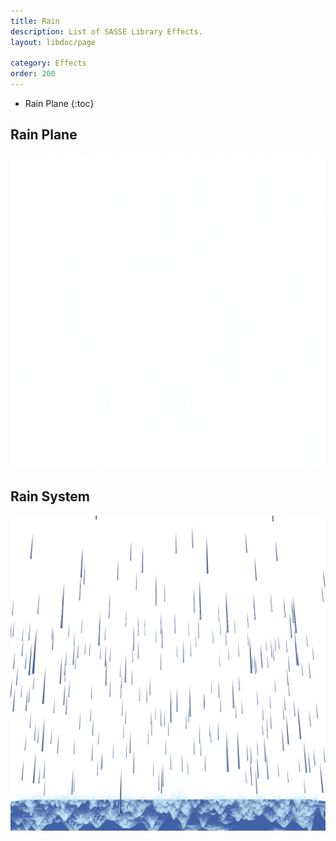 ```yaml
---
title: Rain
description: List of SASSE Library Effects.
layout: libdoc/page

category: Effects
order: 200
---
```

- Rain Plane
{:toc}

## Rain Plane
![Rain Plane](/assets/Effects/Rain/Rain_Plane_Preview.png)

## Rain System
![Rain System](/assets/Effects/Rain/Rain_Splashes_Preview.png)
